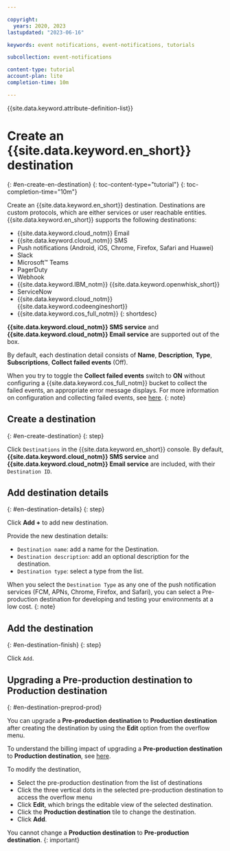 ```yaml
---

copyright:
  years: 2020, 2023
lastupdated: "2023-06-16"

keywords: event notifications, event-notifications, tutorials

subcollection: event-notifications

content-type: tutorial
account-plan: lite
completion-time: 10m

---
```


{{site.data.keyword.attribute-definition-list}}

# Create an {{site.data.keyword.en_short}} destination
{: #en-create-en-destination}
{: toc-content-type="tutorial"}
{: toc-completion-time="10m"}

Create an {{site.data.keyword.en_short}} destination. Destinations are custom protocols, which are either services or user reachable entities. {{site.data.keyword.en_short}} supports the following destinations:

- {{site.data.keyword.cloud_notm}} Email
- {{site.data.keyword.cloud_notm}} SMS
- Push notifications (Android, iOS, Chrome, Firefox, Safari and Huawei)
- Slack
- Microsoft&trade; Teams
- PagerDuty
- Webhook
- {{site.data.keyword.IBM_notm}} {{site.data.keyword.openwhisk_short}}
- ServiceNow
- {{site.data.keyword.cloud_notm}} {{site.data.keyword.codeengineshort}}
- {{site.data.keyword.cos_full_notm}}
{: shortdesc}

**{{site.data.keyword.cloud_notm}} SMS service** and **{{site.data.keyword.cloud_notm}} Email service** are supported out of the box.

By default, each destination detail consists of **Name**, **Description**, **Type**, **Subscriptions**, **Collect failed events** (Off).

When you try to toggle the **Collect failed events** switch to **ON** without configuring a {{site.data.keyword.cos_full_notm}} bucket to collect the failed events, an appropriate error message displays. For more information on configuration and collecting failed events, see [here](/docs/event-notifications?topic=event-notifications-en-cfe-integrations).
{: note}

## Create a destination
{: #en-create-destination}
{: step}

Click `Destinations` in the {{site.data.keyword.en_short}} console. By default, **{{site.data.keyword.cloud_notm}} SMS service** and **{{site.data.keyword.cloud_notm}} Email service** are included, with their `Destination ID`.

## Add destination details
{: #en-destination-details}
{: step}

Click **Add +** to add new destination.

Provide the new destination details:
- `Destination name`: add a name for the Destination.
- `Destination description`: add an optional description for the destination.
- `Destination type`: select a type from the list.

When you select the `Destination Type` as any one of the push notification services (FCM, APNs, Chrome, Firefox, and Safari), you can select a Pre-production destination for developing and testing your environments at a low cost.
{: note}

## Add the destination
{: #en-destination-finish}
{: step}

Click `Add`.

## Upgrading a Pre-production destination to Production destination
{: #en-destination-preprod-prod}

You can upgrade a **Pre-production destination** to **Production destination** after creating the destination by using the **Edit** option from the overflow menu.

To understand the billing impact of upgrading a **Pre-production destination** to **Production destination**, see [here](/docs/event-notifications?topic=event-notifications-en-destinations-push#en-destinations-push-charge-preprod-to-prod).

To modify the destination,
- Select the pre-production destination from the list of destinations
- Click the three vertical dots in the selected pre-production destination to access the overflow menu
- Click **Edit**, which brings the editable view of the selected destination.
- Click the **Production destination** tile to change the destination.
- Click **Add**.

You cannot change a **Production destination** to **Pre-production destination**.
{: important}
